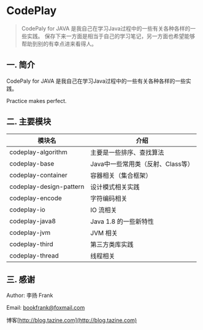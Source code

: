 # CodePlay
> CodePaly for JAVA 是我自己在学习Java过程中的一些有关各种各样的一些实践。
> 保存下来一方面是相当于自己的学习笔记，另一方面也希望能够帮助到别的有幸点进来看得人。

## 一. 简介 ##

CodePaly for JAVA 是我自己在学习Java过程中的一些有关各种各样的一些实践。

Practice makes perfect.


## 二. 主要模块

| 模块名                 | 介绍                    |
| ------------------- | --------------------- |
| codeplay-algorithm  | 主要是一些排序、查找算法          |
| codeplay-base       | Java中一些常用类（反射、Class等） |
| codeplay-container  | 容器相关（集合框架）                |
| codeplay-design-pattern| 设计模式相关实践        |
| codeplay-encode     | 字符编码相关                |
| codeplay-io         | IO 流相关                |
| codeplay-java8      | Java 1.8 的一些新特性       |
| codeplay-jvm        | JVM 相关                |
| codeplay-third      | 第三方类库实践             |
| codeplay-thread     | 线程相关                  |

## 三. 感谢 ##

Author: 李扬 Frank   

Email: bookfrank@foxmail.com

博客[http://blog.tazine.com](http://blog.tazine.com)